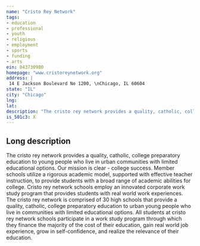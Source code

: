 ```yaml
---
name: "Cristo Rey Network"
tags:
- education
- professional
- youth
- religious
- employment
- sports
- funding
- arts
ein: 043730980
homepage: "www.cristoreynetwork.org"
address: |
 14 E Jackson Boulevard No 1200, \nChicago, IL 60604
state: "IL"
city: "Chicago"
lng: 
lat: 
description: "The cristo rey network provides a quality, catholic, college preparatory education to young people who live in urban communities with limited educational options. Our mission is clear - college success. Member schools utilize a rigorous academic model, supported with effective teacher instruction, to provide students with a broad range of academic abilities for college. Cristo rey network schools employ an innovative corporate work study program that provides students with real world work experiences. "
is_501c3: X
---
```


## Long description

The cristo rey network provides a quality, catholic, college preparatory education to young people who live in urban communities with limited educational options. Our mission is clear - college success. Member schools utilize a rigorous academic model, supported with effective teacher instruction, to provide students with a broad range of academic abilities for college. Cristo rey network schools employ an innovated corporate work study program that provides students with real world work experiences. The cristo rey network is comprised of 30 high schools that provide a quality, catholic, college preparatory education to urban young people who live in communities with limited educational options. All students at cristo rey network schools participate in a work study program through which they finance the majority of the cost of their education, gain real world job experience, grow in self-confidence, and realize the relevance of their education. 
